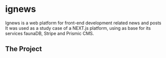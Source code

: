 # ignews

Ignews is a web platform for front-end development related news and posts<br>
It was used as a study case of a NEXT.js platform, using as base for its services faunaDB, Stripe and Prismic CMS.

## The Project

